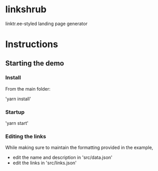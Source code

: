# linkshrub
linktr.ee-styled landing page generator

# Instructions

## Starting the demo

### Install
From the main folder:

'yarn install'

### Startup

'yarn start'

### Editing the links

While making sure to maintain the formatting provided in the example,

- edit the name and description in 'src/data.json'
- edit the links in 'src/links.json'
